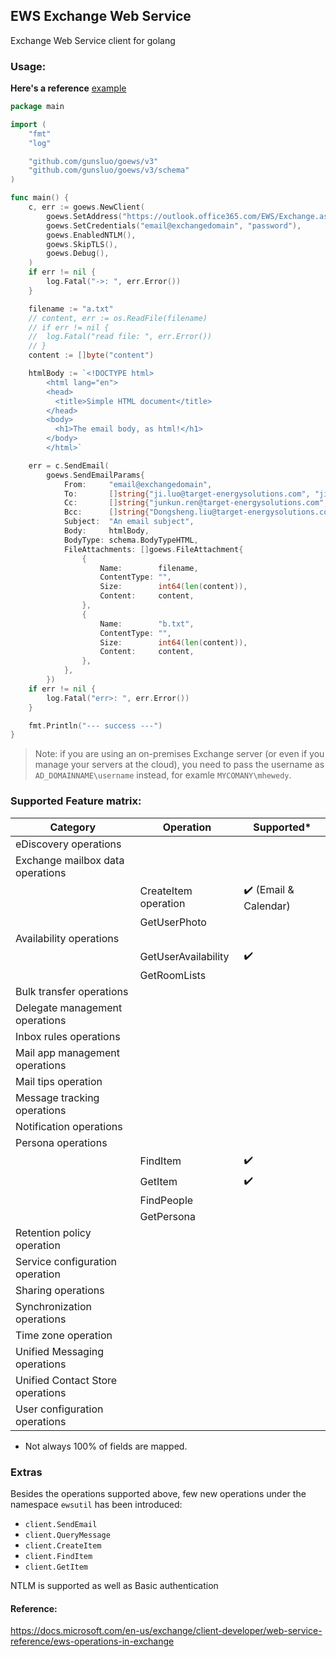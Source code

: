 ## EWS Exchange Web Service
Exchange Web Service client for golang

### Usage:

**Here's a reference** [example](./example)
```go
package main

import (
	"fmt"
	"log"

	"github.com/gunsluo/goews/v3"
	"github.com/gunsluo/goews/v3/schema"
)

func main() {
	c, err := goews.NewClient(
		goews.SetAddress("https://outlook.office365.com/EWS/Exchange.asmx"),
		goews.SetCredentials("email@exchangedomain", "password"),
		goews.EnabledNTLM(),
		goews.SkipTLS(),
		goews.Debug(),
	)
	if err != nil {
		log.Fatal("->: ", err.Error())
	}

	filename := "a.txt"
	// content, err := os.ReadFile(filename)
	// if err != nil {
	// 	log.Fatal("read file: ", err.Error())
	// }
	content := []byte("content")

	htmlBody := `<!DOCTYPE html>
		<html lang="en">
		<head>
		  <title>Simple HTML document</title>
		</head>
		<body>
		  <h1>The email body, as html!</h1>
		</body>
		</html>`

	err = c.SendEmail(
		goews.SendEmailParams{
			From:     "email@exchangedomain",
			To:       []string{"ji.luo@target-energysolutions.com", "ji.luo1@target-energysolutions.com"},
			Cc:       []string{"junkun.ren@target-energysolutions.com", "junkun.ren1@target-energysolutions.com"},
			Bcc:      []string{"Dongsheng.liu@target-energysolutions.com", "Dongsheng.liu1@target-energysolutions.com"},
			Subject:  "An email subject",
			Body:     htmlBody,
			BodyType: schema.BodyTypeHTML,
			FileAttachments: []goews.FileAttachment{
				{
					Name:        filename,
					ContentType: "",
					Size:        int64(len(content)),
					Content:     content,
				},
				{
					Name:        "b.txt",
					ContentType: "",
					Size:        int64(len(content)),
					Content:     content,
				},
			},
		})
	if err != nil {
		log.Fatal("err>: ", err.Error())
	}

	fmt.Println("--- success ---")
}
```
> Note: if you are using an on-premises Exchange server (or even if you manage your servers at the cloud), you need to pass the username as `AD_DOMAINNAME\username` instead, for examle `MYCOMANY\mhewedy`.

### Supported Feature matrix:

| Category                         	| Operation            	| Supported*       	|
|----------------------------------	|----------------------	|------------------	|
| eDiscovery operations            	|                      	|                  	|
| Exchange mailbox data operations 	|                      	|                  	|
|                                  	| CreateItem operation 	| ✔️ (Email & Calendar)|
|                                  	| GetUserPhoto      	|                   |
| Availability operations          	|                      	|                  	|
|                                  	| GetUserAvailability  	| ✔️             	|
|                                  	| GetRoomLists      	|               	|
| Bulk transfer operations         	|                      	|                  	|
| Delegate management operations   	|                      	|                  	|
| Inbox rules operations           	|                      	|                  	|
| Mail app management operations   	|                      	|                  	|
| Mail tips operation              	|                      	|                  	|
| Message tracking operations      	|                      	|                  	|
| Notification operations          	|                      	|                  	|
| Persona operations               	|                      	|                  	|
|                                   | FindItem              |  ✔️             	|
|                                   | GetItem               |  ✔️            	|
|                                   | FindPeople            |               	|
|                                   | GetPersona            |               	|
| Retention policy operation       	|                      	|                  	|
| Service configuration operation  	|                      	|                  	|
| Sharing operations               	|                      	|                  	|
| Synchronization operations       	|                      	|                  	|
| Time zone operation              	|                      	|                  	|
| Unified Messaging operations     	|                      	|                  	|
| Unified Contact Store operations 	|                      	|                  	|
| User configuration operations    	|                      	|                  	|

* Not always 100% of fields are mapped.

### Extras
Besides the operations supported above, few new operations under the namespace `ewsutil` has been introduced:
* `client.SendEmail` 
* `client.QueryMessage`
* `client.CreateItem`
* `client.FindItem`
* `client.GetItem`

NTLM is supported as well as Basic authentication

#### Reference:
https://docs.microsoft.com/en-us/exchange/client-developer/web-service-reference/ews-operations-in-exchange
